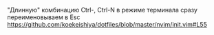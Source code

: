 "Длинную" комбинацию Ctrl-\, Ctrl-N в режиме терминала сразу переименовываем в Esc
https://github.com/koekeishiya/dotfiles/blob/master/nvim/init.vim#L55

